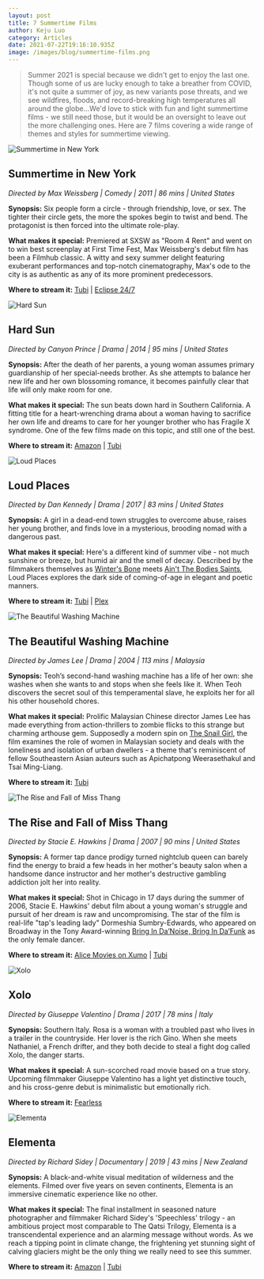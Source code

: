```yaml
---
layout: post
title: 7 Summertime Films
author: Keju Luo
category: Articles
date: 2021-07-22T19:16:10.935Z
image: /images/blog/summertime-films.png
---
```

> Summer 2021 is special because we didn't get to enjoy the last one. Though some of us are lucky enough to take a breather from COVID, it's not quite a summer of joy, as new variants pose threats, and we see wildfires, floods, and record-breaking high temperatures all around the globe...We'd love to stick with fun and light summertime films - we still need those, but it would be an oversight to leave out the more challenging ones. Here are 7 films covering a wide range of themes and styles for summertime viewing.

![Summertime in New York](/images/blog/summertime-in-ny.jpg "Summertime in New York")

## Summertime in New York

*Directed by Max Weissberg \| Comedy \| 2011 \| 86 mins \| United States*

**Synopsis:** Six people form a circle - through friendship, love, or sex. The tighter their circle gets, the more the spokes begin to twist and bend. The protagonist is then forced into the ultimate role-play.

**What makes it special:** Premiered at SXSW as "Room 4 Rent" and went on to win best screenplay at First Time Fest, Max Weissberg's debut film has been a Filmhub classic. A witty and sexy summer delight featuring exuberant performances and top-notch cinematography, Max's ode to the city is as authentic as any of its more prominent predecessors.

**Where to stream it:** [Tubi](https://tubitv.com/movies/293108/summertime-in-new-york) \| [Eclipse 24/7](https://watch.eclipse24-7.com/summertime-in-new-york)

![Hard Sun](/images/blog/hard-sun.jpg "Hard Sun")

## Hard Sun

*Directed by Canyon Prince \| Drama \| 2014 \| 95 mins \| United States*

**Synopsis:** After the death of her parents, a young woman assumes primary guardianship of her special-needs brother. As she attempts to balance her new life and her own blossoming romance, it becomes painfully clear that life will only make room for one.

**What makes it special:** The sun beats down hard in Southern California. A fitting title for a heart-wrenching drama about a woman having to sacrifice her own life and dreams to care for her younger brother who has Fragile X syndrome. One of the few films made on this topic, and still one of the best.

**Where to stream it:** [Amazon](https://www.amazon.com/Hard-Sun-Robyn-Buck/dp/B00TV1ZNQU/) \| [Tubi](https://tubitv.com/movies/293085/hard-sun)

![Loud Places](/images/blog/loud-places.jpg "Loud Places")

## Loud Places

*Directed by Dan Kennedy \| Drama \| 2017 \| 83 mins \| United States*

**Synopsis:** A girl in a dead-end town struggles to overcome abuse, raises her young brother, and finds love in a mysterious, brooding nomad with a dangerous past.

**What makes it special:** Here's a different kind of summer vibe - not much sunshine or breeze, but humid air and the smell of decay. Described by the filmmakers themselves as [Winter's Bone](https://www.themoviedb.org/movie/39013-winter-s-bone) meets [Ain't The Bodies Saints](https://www.themoviedb.org/movie/152748-ain-t-them-bodies-saints), Loud Places explores the dark side of coming-of-age in elegant and poetic manners.

**Where to stream it:** [Tubi](https://tubitv.com/movies/576388/loud-places) \| [Plex](https://watch.plex.tv/movie/loud-places)

![The Beautiful Washing Machine](/images/blog/washing-machine.jpg "The Beautiful Washing Machine")

## The Beautiful Washing Machine

*Directed by James Lee \| Drama \| 2004 \| 113 mins \| Malaysia*

**Synopsis:** Teoh’s second-hand washing machine has a life of her own: she washes when she wants to and stops when she feels like it. When Teoh discovers the secret soul of this temperamental slave, he exploits her for all his other household chores.

**What makes it special:** Prolific Malaysian Chinese director James Lee has made everything from action-thrillers to zombie flicks to this strange but charming arthouse gem. Supposedly a modern spin on [The Snail Girl](https://en.wikipedia.org/wiki/Ureongi_gaksi), the film examines the role of women in Malaysian society and deals with the loneliness and isolation of urban dwellers - a theme that's reminiscent of fellow Southeastern Asian auteurs such as Apichatpong Weerasethakul and Tsai Ming-Liang.

**Where to stream it:** [Tubi](https://tubitv.com/movies/513385/the-beautiful-washing-machine)

![The Rise and Fall of Miss Thang](/images/blog/miss-thang.jpg "The Rise and Fall of Miss Thang")

## The Rise and Fall of Miss Thang

*Directed by Stacie E. Hawkins \| Drama \| 2007 \| 90 mins \| United States*

**Synopsis:** A former tap dance prodigy turned nightclub queen can barely find the energy to braid a few heads in her mother's beauty salon when a handsome dance instructor and her mother's destructive gambling addiction jolt her into reality.

**What makes it special:** Shot in Chicago in 17 days during the summer of 2006, Stacie E. Hawkins' debut film about a young woman's struggle and pursuit of her dream is raw and uncompromising. The star of the film is real-life "tap's leading lady" Dormeshia Sumbry-Edwards, who appeared on Broadway in the Tony Award-winning [Bring In Da’Noise, Bring In Da’Funk](https://en.wikipedia.org/wiki/Bring_in_%27da_Noise,_Bring_in_%27da_Funk) as the only female dancer.

**Where to stream it:** [Alice Movies on Xumo](https://www.xumo.tv/channel/9999300/alice-movies?v=XM0WN849UJAJY6&p=31047) \| [Tubi](https://tubitv.com/movies/506106/the-rise-and-fall-of-miss-thang)

![Xolo](/images/blog/xolo.jpg "Xolo")

## Xolo

*Directed by Giuseppe Valentino \| Drama \| 2017 \| 78 mins \| Italy*

**Synopsis:** Southern Italy. Rosa is a woman with a troubled past who lives in a trailer in the countryside. Her lover is the rich Gino. When she meets Nathaniel, a French drifter, and they both decide to steal a fight dog called Xolo, the danger starts.

**What makes it special:** A sun-scorched road movie based on a true story. Upcoming filmmaker Giuseppe Valentino has a light yet distinctive touch, and his cross-genre debut is minimalistic but emotionally rich.

**Where to stream it:** [Fearless](https://watch.fearless.li/programs/solo)

![Elementa](/images/blog/elementa.jpg "Elementa")

## Elementa

*Directed by Richard Sidey \| Documentary \| 2019 \| 43 mins \| New Zealand*

**Synopsis:** A black-and-white visual meditation of wilderness and the elements. Filmed over five years on seven continents, Elementa is an immersive cinematic experience like no other.

**What makes it special:** The final installment in seasoned nature photographer and filmmaker Richard Sidey's 'Speechless' trilogy - an ambitious project most comparable to The Qatsi Trilogy, Elementa is a transcendental experience and an alarming message without words. As we reach a tipping point in climate change, the frightening yet stunning sight of calving glaciers might be the only thing we really need to see this summer.

**Where to stream it:** [Amazon](https://www.amazon.com/Elementa-Richard-Sidey/dp/B08NCZCV1T/) \| [Tubi](https://tubitv.com/movies/569024/elementa)